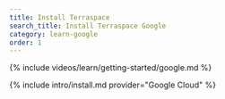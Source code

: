 ```yaml
---
title: Install Terraspace
search_title: Install Terraspace Google
category: learn-google
order: 1
---
```


{% include videos/learn/getting-started/google.md %}

{% include intro/install.md provider="Google Cloud" %}
